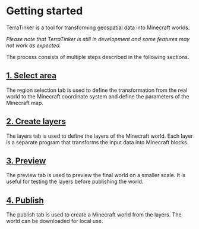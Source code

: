 # Getting started

TerraTinker is a tool for transforming geospatial data into Minecraft worlds.

_Please note that TerraTinker is still in development and some features may not work as expected._

The process consists of multiple steps described in the following sections.

## [1. Select area](/map)

The region selection tab is used to define the transformation from the real world to the Minecraft coordinate system and define the parameters of the Minecraft map.

## [2. Create layers](/layers)

The layers tab is used to define the layers of the Minecraft world. Each layer is a separate program that transforms the input data into Minecraft blocks.

## [3. Preview](/preview)

The preview tab is used to preview the final world on a smaller scale. It is useful for testing the layers before publishing the world.

## [4. Publish](/publish)

The publish tab is used to create a Minecraft world from the layers. The world can be downloaded for local use.
